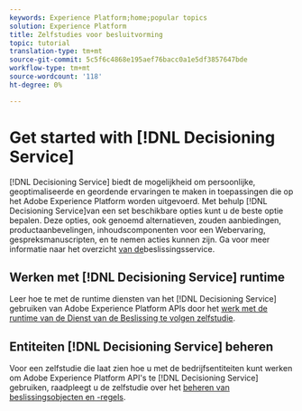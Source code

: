 ```yaml
---
keywords: Experience Platform;home;popular topics
solution: Experience Platform
title: Zelfstudies voor besluitvorming
topic: tutorial
translation-type: tm+mt
source-git-commit: 5c5f6c4868e195aef76bacc0a1e5df3857647bde
workflow-type: tm+mt
source-wordcount: '118'
ht-degree: 0%

---
```



# Get started with [!DNL Decisioning Service]

[!DNL Decisioning Service] biedt de mogelijkheid om persoonlijke, geoptimaliseerde en geordende ervaringen te maken in toepassingen die op het Adobe Experience Platform worden uitgevoerd. Met behulp [!DNL Decisioning Service]van een set beschikbare opties kunt u de beste optie bepalen. Deze opties, ook genoemd alternatieven, zouden aanbiedingen, productaanbevelingen, inhoudscomponenten voor een Webervaring, gespreksmanuscripten, en te nemen acties kunnen zijn. Ga voor meer informatie naar het overzicht [van de](../decisioning-service/home.md)beslissingsservice.

## Werken met [!DNL Decisioning Service] runtime

Leer hoe te met de runtime diensten van het [!DNL Decisioning Service] gebruiken van Adobe Experience Platform APIs door het [werk met de runtime van de Dienst van de Beslissing te volgen zelfstudie](../decisioning-service/tutorials/runtime.md).

## Entiteiten [!DNL Decisioning Service] beheren

Voor een zelfstudie die laat zien hoe u met de bedrijfsentiteiten kunt werken om Adobe Experience Platform API&#39;s te [!DNL Decisioning Service] gebruiken, raadpleegt u de zelfstudie over het [beheren van beslissingsobjecten en -regels](../decisioning-service/tutorials/entities.md).